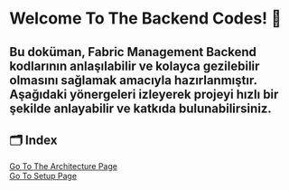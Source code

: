 # Welcome To The Backend Codes! 🎉

Bu doküman, **Fabric Management Backend** kodlarının anlaşılabilir ve kolayca gezilebilir olmasını sağlamak amacıyla hazırlanmıştır. Aşağıdaki yönergeleri izleyerek projeyi hızlı bir şekilde anlayabilir ve katkıda bulunabilirsiniz.
---

## 🗂️ Index

[Go To The Architecture Page](architecture.md) <br>
[Go To Setup Page](setup.md)

